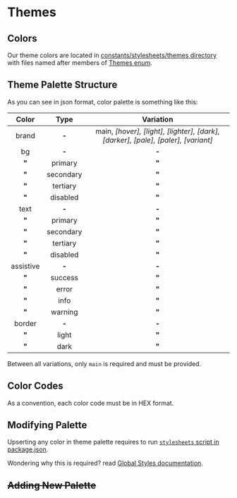 # Themes

## Colors

Our theme colors are located in [constants/stylesheets/themes directory](../../constants/stylesheets/themes/) with files named after members of [Themes enum](../../constants/themes.ts).

## Theme Palette Structure

As you can see in json format, color palette is something like this:

|   Color   |   Type    |                                     Variation                                     |
| :-------: | :-------: | :-------------------------------------------------------------------------------: |
|   brand   |   **-**   | main, _[hover], [light], [lighter], [dark], [darker], [pale], [paler], [variant]_ |
|    bg     |   **-**   |                                       **-**                                       |
|  **\"**   |  primary  |                                      **\"**                                       |
|  **\"**   | secondary |                                      **\"**                                       |
|  **\"**   | tertiary  |                                      **\"**                                       |
|  **\"**   | disabled  |                                      **\"**                                       |
|   text    |   **-**   |                                       **-**                                       |
|  **\"**   |  primary  |                                      **\"**                                       |
|  **\"**   | secondary |                                      **\"**                                       |
|  **\"**   | tertiary  |                                      **\"**                                       |
|  **\"**   | disabled  |                                      **\"**                                       |
| assistive |   **-**   |                                       **-**                                       |
|  **\"**   |  success  |                                      **\"**                                       |
|  **\"**   |   error   |                                      **\"**                                       |
|  **\"**   |   info    |                                      **\"**                                       |
|  **\"**   |  warning  |                                      **\"**                                       |
|  border   |   **-**   |                                       **-**                                       |
|  **\"**   |   light   |                                      **\"**                                       |
|  **\"**   |   dark    |                                      **\"**                                       |

Between all variations, only `main` is required and must be provided.

## Color Codes

As a convention, each color code must be in HEX format.

## Modifying Palette

Upserting any color in theme palette requires to run [`stylesheets` script in package.json](../../package.json#28).

Wondering why this is required? read [Global Styles documentation](./global-styles.md).

## ~~Adding New Palette~~
